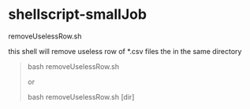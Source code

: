 # shellscript-smallJob

removeUselessRow.sh

this shell will remove useless row of *.csv files the in the same directory
> bash removeUselessRow.sh
>
> or
>
> bash removeUselessRow.sh [dir]
